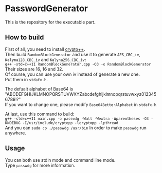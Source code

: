 # PasswordGenerator #  
This is the repository for the executable part.  

## How to build ##  
First of all, you need to install [crypto++](https://github.com/weidai11/cryptopp).  
Then build ```RandomBlockGenerator``` and use it to generate ```AES_CBC_iv```, ```Kalyna128_CBC_iv``` and ```Kalyna256_CBC_iv```:  
```g++ -std=c++11 RandomBlockGenerator.cpp -O3 -o RandomBlockGenerator```  
Their sizes are 16, 16 and 32.  
Of course, you can use your own iv instead of generate a new one.  
Put them in ```stdafx.h```.  

The defualt alphabet of Base64 is "ABCDEFGHIJKLMNOPQRSTUVWXYZabcdefghijklmnopqrstuvwxyz0123456789!?"  
If you want to change one, please modify ```Base64BetterAlphabet``` in ```stdafx.h```.  

At last, use this command to build:  
```g++ -std=c++11 main.cpp -o passwdg -Wall -Wextra -Wparentheses -O3 -DNDEBUG -I/usr/include/cryptopp -lcryptopp -lpthread```  
And you can ```sudo cp ./passwdg /usr/bin``` In order to make ```passwdg``` run anywhere.  

## Usage ##  
You can both use stdin mode and command line mode.  
Type ```passwdg``` for more information.  